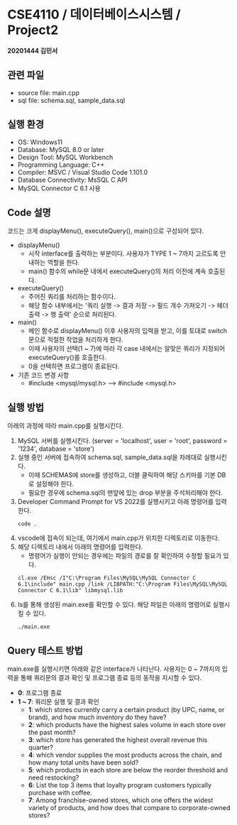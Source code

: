 # CSE4110 / 데이터베이스시스템 / Project2
**20201444 김민서**

## 관련 파일
- source file: main.cpp
- sql file: schema.sql, sample_data.sql

## 실행 환경
- OS: Windows11
- Database: MySQL 8.0 or later
- Design Tool: MySQL Workbench
- Programming Language: C++
- Compiler: MSVC / Visual Studio Code 1.101.0
- Database Connectivity: MsSQL C API
- MySQL Connector C 6.1 사용

## Code 설명
코드는 크게 displayMenu(), executeQuery(), main()으로 구성되어 있다.
- displayMenu()
  - 시작 interface를 출력하는 부분이다. 사용자가 TYPE 1 ~ 7까지 고르도록 안내하는 역할을 한다.
  - main() 함수의 while문 내에서 executeQuery()의 처리 이전에 계속 호출된다.
- executeQuery()
  - 주어진 쿼리를 처리하는 함수이다.
  - 해당 함수 내부에서는 '쿼리 실행 -> 결과 저장 -> 필드 개수 가져오기 -> 헤더 출력 -> 행 출력' 순으로 처리된다.
- main()
  - 메인 함수로 displayMenu() 이후 사용자의 입력을 받고, 이를 토대로 switch문으로 적절한 작업을 처리하게 한다.
  - 이때 사용자의 선택(1 ~ 7)에 따라 각 case 내에서는 알맞은 쿼리가 지정되어 executeQuery()를 호출한다.
  - 0을 선택하면 프로그램이 종료된다.
- 기존 코드 변경 사항
  - #include <mysql/mysql.h> --> #include <mysql.h>

## 실행 방법
아래의 과정에 따라 main.cpp를 실행시킨다.
1. MySQL 서버를 실행시킨다. (server = 'localhost', user = 'root', password = '1234', database = 'store')
2. 실행 중인 서버에 접속하여 schema.sql, sample_data.sql을 차례대로 실행시킨다.
   - 이때 SCHEMAS에 store를 생성하고, 더블 클릭하여 해당 스키마를 기본 DB로 설정해야 한다.
   - 필요한 경우에 schema.sql의 맨앞에 있는 drop 부분을 주석처리해야 한다.
3. Developer Command Prompt for VS 2022를 실행시키고 아래 명령어를 입력한다.
   ```
   code .
   ```
5. vscode에 접속이 되는데, 여기에서 main.cpp가 위치한 디렉토리로 이동한다.
6. 해당 디렉토리 내에서 아래의 명령어를 입력한다.
   - 명령어가 실행이 안되는 경우에는 파일의 경로를 잘 확인하여 수정할 필요가 있다.
   ```
   cl.exe /EHsc /I"C:\Program Files\MySQL\MySQL Connector C 6.1\include" main.cpp /link /LIBPATH:"C:\Program Files\MySQL\MySQL Connector C 6.1\lib" libmysql.lib
   ```
7. ls를 통해 생성된 main.exe를 확인할 수 있다. 해당 파일은 아래의 명령어로 실행시킬 수 있다.
   ```
   ./main.exe
   ```

## Query 테스트 방법
main.exe를 실행시키면 아래와 같은 interface가 나타난다.
사용자는 0 ~ 7까지의 입력을 통해 쿼리문의 결과 확인 및 프로그램 종료 등의 동작을 지시할 수 있다.
- **0**: 프로그램 종료
- **1 ~ 7**: 쿼리문 실행 및 결과 확인
    - **1**: which stores currently carry a certain product (by UPC, name, or brand), and how much inventory do they have?
    - **2**: which products have the highest sales volume in each store over the past month?
    - **3**: which store has generated the highest overall revenue this quarter?
    - **4**: which vendor supplies the most products across the chain, and how many total units have been sold?
    - **5**: which products in each store are below the reorder threshold and need restocking?
    - **6**: List the top 3 items that loyalty program customers typically purchase with coffee.
    - **7**: Among franchise-owned stores, which one offers the widest variety of products, and how does that compare to corporate-owned stores?
